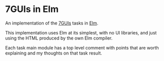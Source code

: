 # 7GUIs in Elm

An implementation of the [7GUIs](https://eugenkiss.github.io/7guis/) tasks in [Elm](https://elm-lang.org/).

This implementation uses Elm at its simplest, with no UI libraries, and just using the HTML produced by the own Elm compiler.

Each task main module has a top level comment with points that are worth explaining and my thoughts on that task result.

